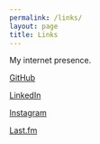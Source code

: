 ```yaml
---
permalink: /links/
layout: page
title: Links
---
```


My internet presence.

[GitHub](https://github.com/bickybilly)

[LinkedIn](https://www.linkedin.com/in/vicky-bilbily-014126a7/)

[Instagram](https://www.instagram.com/bickybilly/)

[Last.fm](https://www.last.fm/user/bickybilly)

